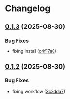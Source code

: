 # Changelog

## [0.1.3](https://github.com/guilhermehbueno/git-pitch/compare/v0.1.2...v0.1.3) (2025-08-30)


### Bug Fixes

* fixing install ([c4f17a0](https://github.com/guilhermehbueno/git-pitch/commit/c4f17a05b6b2edc3a7743a0faa7558eff976fca9))

## [0.1.2](https://github.com/guilhermehbueno/git-pitch/compare/v0.1.1...v0.1.2) (2025-08-30)


### Bug Fixes

* fixing workflow ([3c3dda7](https://github.com/guilhermehbueno/git-pitch/commit/3c3dda7352b84739c3a5d2219efa0026b4f36e94))

